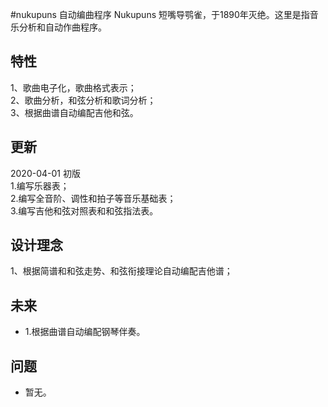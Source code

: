 #nukupuns 自动编曲程序
Nukupuns 短嘴导鹗雀，于1890年灭绝。这里是指音乐分析和自动作曲程序。<br />

## 特性
1、歌曲电子化，歌曲格式表示；<br />
2、歌曲分析，和弦分析和歌词分析；<br />
3、根据曲谱自动编配吉他和弦。<br />

## 更新
2020-04-01 初版 <br />
1.编写乐器表；<br />
2.编写全音阶、调性和拍子等音乐基础表；<br />
3.编写吉他和弦对照表和和弦指法表。<br />

## 设计理念
1、根据简谱和和弦走势、和弦衔接理论自动编配吉他谱；<br />

## 未来
- 1.根据曲谱自动编配钢琴伴奏。<br/>

## 问题
- 暂无。<br />
